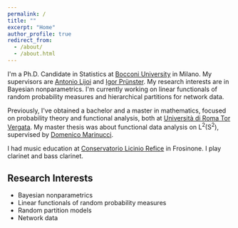 ```yaml
---
permalink: /
title: ""
excerpt: "Home"
author_profile: true
redirect_from: 
  - /about/
  - /about.html
---
```


I'm a Ph.D. Candidate in Statistics at [Bocconi University](https://www.unibocconi.eu/wps/wcm/connect/bocconi/sitopubblico_en/navigation+tree/home/programs/phd/phd+in+statistics) in Milano. My supervisors are [Antonio Lijoi](http://didattica.unibocconi.eu/mypage/index.php?IdUte=189615&idr=&lingua=eng) and [Igor Prünster](http://didattica.unibocconi.it/mypage/index.php?IdUte=187032&cognome=PRUENSTER&nome=IGOR&urlBackMy=). My research interests are in Bayesian nonparametrics. I'm currently working on linear functionals of random probability measures and hierarchical partitions for network data. 

Previously, I've obtained a bachelor and a master in mathematics, focused on probability theory and functional analysis, both at [Università di Roma Tor Vergata](https://www.mat.uniroma2.it/index.php). My master thesis was about functional data analysis on L<sup>2</sup>(S<sup>2</sup>), supervised by [Domenico Marinucci](https://www.mat.uniroma2.it/~marinucc/).

I had music education at [Conservatorio Licinio Refice](http://www.conservatorio-frosinone.it/) in Frosinone. I play clarinet and bass clarinet.


Research Interests
------
* Bayesian nonparametrics
* Linear functionals of random probability measures
* Random partition models
* Network data
